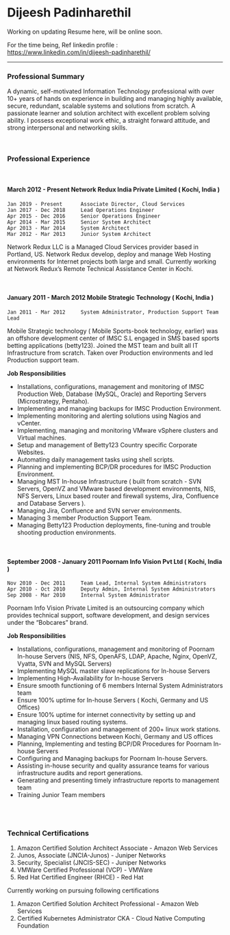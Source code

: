Dijeesh Padinharethil
===================

Working on updating Resume here, will be online soon.

For the time being, Ref linkedin profile :  https://www.linkedin.com/in/dijeesh-padinharethil/

--------


### Professional Summary

A dynamic, self-motivated Information Technology professional with over 10+ years of hands on experience in building and managing highly available, secure, redundant, scalable systems and solutions from scratch. A passionate learner and solution architect with excellent problem solving ability. I possess exceptional work ethic, a straight forward attitude, and strong interpersonal and networking skills.

<br>

### Professional Experience

<br>

#### March 2012 -  Present 			Network Redux India Private Limited ( Kochi, India )
	
	Jan 2019 - Present		Associate Director, Cloud Services
	Jan 2017 - Dec 2018		Lead Operations Engineer				    
	Apr 2015 - Dec 2016		Senior Operations Engineer			        
	Apr 2014 - Mar 2015		Senior System Architect				        
	Apr 2013 - Mar 2014		System Architect					        
	Mar 2012 - Mar 2013		Junior System Architect				        

Network Redux LLC is a Managed Cloud Services provider based in Portland, US. Network Redux develop, deploy and manage Web Hosting environments for Internet projects both large and small. Currently working at Network Redux’s Remote Technical Assistance Center in Kochi.

<br>

#### January 2011 -  March 2012 	Mobile Strategic Technology ( Kochi, India )

	Jan 2011 - Mar 2012		System Administrator, Production Support Team Lead

Mobile Strategic technology ( Mobile Sports-book technology, earlier) was an offshore development center of IMSC S.L engaged in SMS based sports betting applications (betty123).  Joined the MST team and built all IT Infrastructure from scratch. Taken over Production environments and led Production support team.


**Job Responsibilities**

- Installations, configurations, management and monitoring of IMSC Production Web, Database (MySQL, Oracle) and Reporting Servers (Microstrategy, Pentaho).
- Implementing and managing backups for IMSC Production Environment.
- Implementing monitoring and alerting solutions using Nagios and vCenter.
- Implementing, managing and monitoring VMware vSphere clusters and Virtual machines.
- Setup and management of Betty123 Country specific Corporate Websites.
- Automating daily management tasks using shell scripts.
- Planning and implementing BCP/DR procedures for IMSC Production Environment.
- Managing MST In-house Infrastructure ( built from scratch - SVN Servers, OpenVZ and VMware based development environments, NIS, NFS Servers, Linux based router and firewall systems, Jira, Confluence and Database Servers ).
- Managing Jira, Confluence and SVN server environments.
- Managing 3 member Production Support Team.
- Managing Betty123 Production deployments, fine-tuning and trouble shooting production environments.

<br>

#### September 2008 -  January 2011 	Poornam Info Vision Pvt Ltd ( Kochi, India )

	Nov 2010 - Dec 2011		Team Lead, Internal System Administrators
	Apr 2010 - Oct 2010		Deputy Admin, Internal System Administrators	    
	Sep 2008 - Mar 2010		Internal System Administrator			            
	
Poornam Info Vision Private Limited is an outsourcing company which provides technical support, software development, and design services under the “Bobcares” brand.

**Job Responsibilities**

- Installations, configurations, management and monitoring of Poornam In-house Servers (NIS, NFS, OpenAFS, LDAP, Apache, Nginx, OpenVZ, Vyatta, SVN and MySQL Servers)
- Implementing MySQL master slave replications for In-house Servers
- Implementing High-Availability for In-house Servers
- Ensure smooth functioning of 6 members Internal System Administrators team
- Ensure 100% uptime for In-house Servers ( Kochi, Germany and US Offices) 
- Ensure 100% uptime for internet connectivity by setting up and managing linux based routing systems.
- Installation, configuration and management of 200+ linux work stations.
- Managing VPN Connections between Kochi, Germany and US offices
- Planning, Implementing and testing BCP/DR Procedures for Poornam In-house Servers
- Configuring and Managing backups for Poornam In-house Servers.
- Assisting in-house security and quality assurance teams for various infrastructure audits and report generations.
- Generating and presenting timely infrastructure reports to management team
- Training Junior Team members

<br> <br>

### Technical Certifications
		
1. Amazon Certified Solution Architect Associate - Amazon Web Services 
2. Junos, Associate (JNCIA-Junos) - Juniper Networks
3. Security, Specialist (JNCIS-SEC) - Juniper Networks
4. VMWare Certified Professional (VCP) - VMWare
5. Red Hat Certified Engineer (RHCE) - Red Hat

Currently working on pursuing following certifications
	
1. Amazon Certified Solution Architect Professional - Amazon Web Services
2. Certified Kubernetes Administrator CKA - Cloud Native Computing Foundation